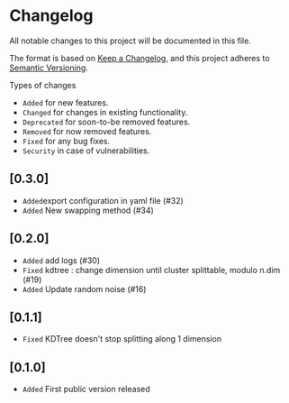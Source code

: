 # Changelog

All notable changes to this project will be documented in this file.

The format is based on [Keep a Changelog](https://keepachangelog.com/en/1.1.0/),
and this project adheres to [Semantic Versioning](https://semver.org/spec/v2.0.0.html).

Types of changes

- `Added` for new features.
- `Changed` for changes in existing functionality.
- `Deprecated` for soon-to-be removed features.
- `Removed` for now removed features.
- `Fixed` for any bug fixes.
- `Security` in case of vulnerabilities.

## [0.3.0]

- `Added`export configuration in yaml file (#32)
- `Added` New swapping method (#34)

## [0.2.0]

- `Added` add logs (#30)
- `Fixed` kdtree : change dimension until cluster splittable, modulo n.dim (#19)
- `Added` Update random noise (#16)

## [0.1.1]

- `Fixed` KDTree doesn't stop splitting along 1 dimension

## [0.1.0]

- `Added` First public version released

